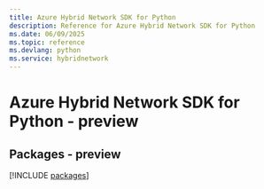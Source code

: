 ```yaml
---
title: Azure Hybrid Network SDK for Python
description: Reference for Azure Hybrid Network SDK for Python
ms.date: 06/09/2025
ms.topic: reference
ms.devlang: python
ms.service: hybridnetwork
---
```

# Azure Hybrid Network SDK for Python - preview
## Packages - preview
[!INCLUDE [packages](hybrid-network-index.md)]